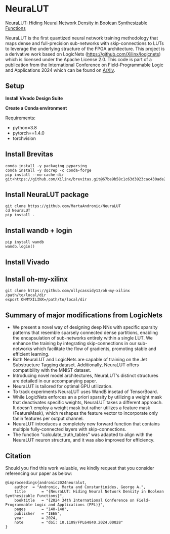 # NeuraLUT
[NeuraLUT: Hiding Neural Network Density in Boolean Synthesizable Functions](https://arxiv.org/abs/2403.00849)

NeuraLUT is the first quantized neural network training methodology that maps dense and full-precision sub-networks with skip-connections to LUTs to leverage the underlying structure of the FPGA architecture. This project is a derivative work based on LogicNets (https://github.com/Xilinx/logicnets) which is licensed under the Apache License 2.0. This code is part of a publication from the International Conference on Field-Programmable Logic and Applications 2024 which can be found on [ArXiv](https://arxiv.org/abs/2403.00849).

## Setup
**Install Vivado Design Suite**

**Create a Conda environment**

Requirements:
* python=3.8
* pytorch==1.4.0
* torchvision

## Install Brevitas
```
conda install -y packaging pyparsing
conda install -y docrep -c conda-forge
pip install --no-cache-dir git+https://github.com/Xilinx/brevitas.git@67be9b58c1c63d3923cac430ade2552d0db67ba5
```

## Install NeuraLUT package
```
git clone https://github.com/MartaAndronic/NeuraLUT
cd NeuraLUT
pip install .
```
## Install wandb + login
```
pip install wandb
wandb.login()
```
## Install Vivado
## Install oh-my-xilinx
```
git clone https://github.com/ollycassidy13/oh-my-xilinx /path/to/local/dir
export OHMYXILINX=/path/to/local/dir
```
## Summary of major modifications from LogicNets
* We present a novel way of designing deep NNs with specific sparsity patterns that resemble sparsely connected dense partitions, enabling the encapsulation of sub-networks
entirely within a single LUT. We enhance the training by integrating skip-connections
in our sub-networks which facilitate the flow of gradients,
promoting stable and efficient learning.
* Both NeuraLUT and LogicNets are capable of training on the Jet Substructure Tagging dataset. Additionally, NeuraLUT offers compatibility with the MNIST dataset.
* Introducing novel model architectures, NeuraLUT's distinct structures are detailed in our accompanying paper.
* NeuraLUT is tailored for optimal GPU utilization.
* To track experiments NeuraLUT uses WandB insetad of TensorBoard.
* While LogicNets enforces an a priori sparsity by utilizing a weight mask that deactivates specific weights, NeuraLUT takes a different approach. It doesn't employ a weight mask but rather utilizes a feature mask (FeatureMask), which reshapes the feature vector to incorporate only fanin features per output channel.
* NeuraLUT introduces a completely new forward function that contains multiple fully-connected layers with skip-connections.
* The function "calculate_truth_tables" was adapted to align with the NeuraLUT neuron structure, and it was also improved for efficiency.

## Citation
Should you find this work valuable, we kindly request that you consider referencing our paper as below:
```
@inproceedings{andronic2024neuralut,
	author	= "Andronic, Marta and Constantinides, George A.",
	title		= "{NeuraLUT: Hiding Neural Network Density in Boolean Synthesizable Functions}",
	booktitle	= "{2024 34th International Conference on Field-Programmable Logic and Applications (FPL)}",
	pages		= "140-148",
	publisher	= "IEEE",
	year		= 2024,
	note		= "doi: 10.1109/FPL64840.2024.00028"
}
```